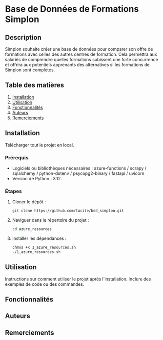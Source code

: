 
# Base de Données de Formations Simplon

## Description
Simplon souhaite créer une base de données pour comparer son offre de formations avec celles des autres centres de formation.
Cela permettra aux salariés de comprendre quelles formations subissent une forte concurrence et offrira aux potentiels apprenants des alternatives si les formations de Simplon sont complètes.

## Table des matières
1. [Installation](#installation)
2. [Utilisation](#utilisation)
3. [Fonctionnalités](#fonctionnalités)
4. [Auteurs](#auteurs)
5. [Remerciements](#remerciements)

## Installation
Télécharger tout le projet en local.

### Prérequis
- Logiciels ou bibliothèques nécessaires : azure-functions / scrapy / sqlalchemy / python-dotenv / psycopg2-binary / fastapi / uvicorn
- Version de Python : 3.12.

### Étapes
1. Cloner le dépôt :
    ```bash
    git clone https://github.com/tacite/bdd_simplon.git
    ```
2. Naviguer dans le répertoire du projet :
    ```bash
    cd azure_resources
    ```
3. Installer les dépendances :
    ```bash
    chmos +x 1_azure_resources.sh
    ./1_azure_resources.sh
    ```

## Utilisation
Instructions sur comment utiliser le projet après l'installation. Inclure des exemples de code ou des commandes.

## Fonctionnalités

## Auteurs

## Remerciements
